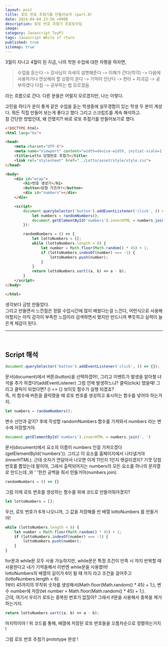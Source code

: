 ```yaml
---
layout: post
title: 로또 번호 추첨기를 만들어보자 (part.0)
date: 2024-04-04 23:56 +0900
description: 로또 번호 추첨기 프로토타입
image: 
category: Javascript ToyPJ
tags: Javascript While if rturn
published: true
sitemap: true
---
```

3월이 지나고 4월이 된 지금, 나의 학원 수업에 대한 자평을 하자면,

>수업을 듣는다 -> 강사님이 자세히 설명해준다 -> 이해가 간다(착각) -> 다음에 사용하거나 연상해야 할 상황이 온다 -> 기억이 안난다 -> 현타 + 자괴감 -> 공부하겠다 다짐 -> 공부하는 법 모르겠음.


라는 흐름으로 간다. 다른 분들은 어떨지 모르겠지만, 나는 이렇다.<br>

고민을 하다가 운이 좋게 같은 수업을 듣는 학생중에 실무경험이 있는 학생 두 분이 계셨다. 뭐든 직접 만들어 보는게 좋다고 했다 그리고 스크립트를 계속 해석하고.    
참 간단한 방법인데, 왜 안했지?! 바로 로또 추첨기를 만들어보기로 했다.

```html
<!DOCTYPE html>
<html lang="ko">

<head>
    <meta charset="UTF-8">
    <meta name="viewport" content="width=device-width, initial-scale=1.0">
    <title>Lotto 당첨번호 추첨기</title>
    <link rel="stylesheet" href="../Lotto/asset/style/style.css">
</head>

<body>
    <div id="wrap">
        <h1>번호 생성기</h1>
        <button>당첨 가즈아!</button>
        <div id="numbers"></div>
    </div>

    <script>
        document.querySelector('button').addEventListener('click', () => {
            let numbers = randomNumbers();
            document.getElementById('numbers').innerHTML = numbers.join(', ')
        });

        randomNumbers = () => {
            let lottoNumbers = [];
            while (lottoNumbers.length < 6) {
                let number = Math.floor(Math.random() * 45) + 1;
                if (lottoNumbers.indexOf(number) === -1) {
                    lottoNumbers.push(number);
                }
            }
            return lottoNumbers.sort((a, b) => a - b);
        }
    </script>
</body>

</html>
```
생각보다 금방 만들었다.    
그리고 만들면서 느낀점은 정말 수업시간에 많이 배웠다는걸 느낀다, 어떤식으로 사용해야할지는 아직 감각이 부족한 느낌이라 검색하면서 했지만 만드니까 뿌듯하고 실력이 늘은게 체감이 된다.<br>

<hr/><br>

## Script 해석

```javascript
document.querySelector('button').addEventListener('click', () => {});
```
문서(document)에서 버튼(button)을 선택하겠어!, 그리고 이벤트가 발생을 알아챌 녀석을 추가 하겠다!(addEventListener) 그럼 언제 발생하느냐? 클릭(click) 했을때! 그리고 클릭이 되었다면? () => {} 보이듯 함수가 실행 되겠죠? <br>
즉, 저 함수에 버튼을 클릭했을 때 로또 번호를 생성하고 표시하는 함수를 넣어야 하는거지.   

```javascript
let numbers = randomNumbers();
```
변수 선언과 같지? 후에 작성할 randomNumbers 함수를 가져와서 numbers 라는 변수에 저장할거야.<br>

```javascript
document.getElementById('numbers').innerHTML = numbers.join(', ')
```
문서(document)에서 요소의 이름이 numbers 인걸 가져오겠다(getElementById('numbers')). 그리고 이 요소를 홈페이지에서 나타낼거야(innerHTML). 근데 숫자가 연달아서 나오면 이게 11인지 1인지 헷갈리겠지? 기껏 당첨번호를 뽑았는데 말이야, 그래서 출력되어지는 numbers의 모든 요소를 하나의 문자열로 만드는데 ,와 ' '한칸 공백을 줘서 만들거야(numbers.join). 

```javascript
randomNumbers = () => {}
```
그럼 이제 로또 번호를 생성하는 함수를 위에 코드로 만들어줘야겠지?

```javascript
let lottoNumbers = [];
```
우선, 로또 번호가 6개 나오니까, 그 값을 저장해줄 빈 배열 lottoNumbers 를 만들거야!
```javascript
while (lottoNumbers.length < 6) {
    let number = Math.floor(Math.random() * 45) + 1;
    if (lottoNumbers.indexOf(number) === -1) {
        lottoNumbers.push(number);
    }
}
```
for문과 while문 모두 사용 가능하지만, while문은 특정 조건이 만족 시 까지 반복할 때 사용한다고 내가 기억을해서 이번엔 while문을 사용했어!<br>
lottoNumbers의 배열의 길이가 6이 될 때 까지 라고 조건을 걸어주고(lottoNumbers.length < 6) <br>
1부터 45까지의 무작위 숫자를 생성해서(Math.floor(Math.random() * 45) + 1;), 변수 number에 저장(let number = Math.floor(Math.random() * 45) + 1;).<br>
근데, 여기서 우리가 로또는 중복된 번호가 없잖아? 그래서 if문을 사용해서 중복을 제거하는거지.<br>

```javascript
return lottoNumbers.sort((a, b) => a - b);
```
마지막이야 ! 위 코드를 통해, 배열에 저장된 로또 번호들을 오름차순으로 정렬하는거지 !

그럼 로또 번호 추첨기 prototype 완성 !



